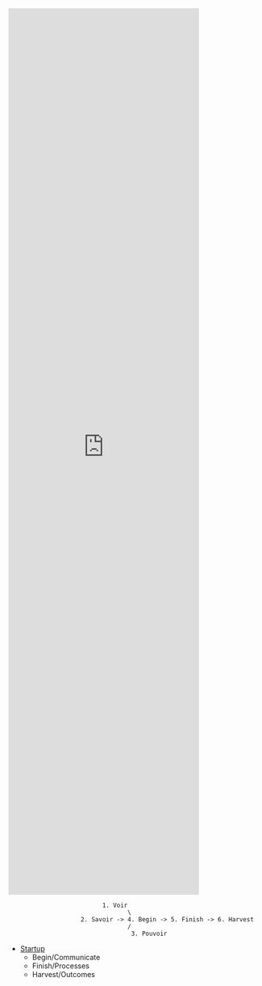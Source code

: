 <iframe src="https://www.youtube.com/embed/isYjHPgHeHY" width="75%" height="45%" style="border:none;"></iframe>
                              
                              
                              1. Voir
                                     \ 
                        2. Savoir -> 4. Begin -> 5. Finish -> 6. Harvest
                                     /
                                      3. Pouvoir 


 - [Startup](https://blog.samaltman.com/what-i-wish-someone-had-told-me) 
    - Begin/Communicate
    - Finish/Processes
    - Harvest/Outcomes 
